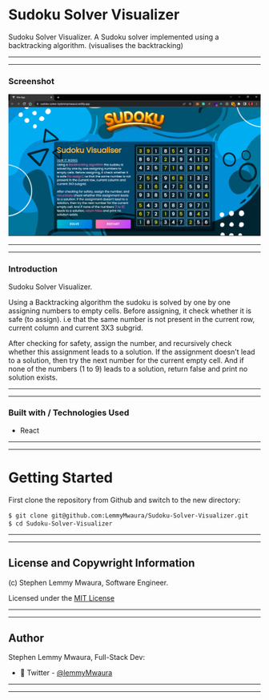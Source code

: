# Sudoku Solver Visualizer
Sudoku Solver Visualizer. A Sudoku solver implemented using a backtracking algorithm. (visualises the backtracking)

---
___

### Screenshot
![Website](src/assets/images/web.png)

___
---
### Introduction
Sudoku Solver Visualizer.

Using a Backtracking algorithm the sudoku is solved by one by one assigning numbers to empty cells. Before assigning, it check whether it is safe (to assign). i.e that the same number is not present in the current row, current column and current 3X3 subgrid.

After checking for safety, assign the number, and recursively check whether this assignment leads to a solution. If the assignment doesn’t lead to a solution, then try the next number for the current empty cell. And if none of the numbers (1 to 9) leads to a solution, return false and print no solution exists.

---
___
### Built with / Technologies Used

- React

---
___


# Getting Started

First clone the repository from Github and switch to the new directory:

    $ git clone git@github.com:LemmyMwaura/Sudoku-Solver-Visualizer.git
    $ cd Sudoku-Solver-Visualizer


---
___

## License and Copywright Information
(c) Stephen Lemmy Mwaura, Software Engineer.

Licensed under the [MIT License](LISENCE)

---
___

## Author 
Stephen Lemmy Mwaura, Full-Stack Dev:

- 🎱 Twitter - [@lemmyMwaura](https://twitter.com/lemmyMwaura8)
---
___
